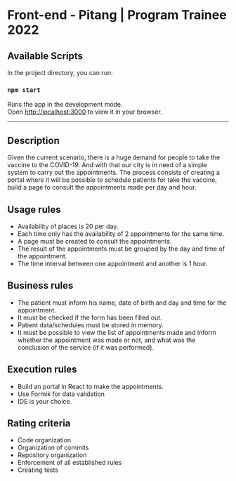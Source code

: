 # Front-end - Pitang | Program Trainee 2022

## Available Scripts

In the project directory, you can run:

### `npm start`

Runs the app in the development mode.\
Open [http://localhost:3000](http://localhost:3000) to view it in your browser.

---

## Description

Given the current scenario, there is a huge demand for people to take the vaccine to
the COVID-19. And with that our city is in need of a simple system to carry out
the appointments.
The process consists of creating a portal where it will be possible to schedule patients for
take the vaccine, build a page to consult the appointments made per day and hour.

## Usage rules

* Availability of places is 20 per day.
* Each time only has the availability of 2 appointments for the same time.
* A page must be created to consult the appointments.
* The result of the appointments must be grouped by the day and time of the appointment.
* The time interval between one appointment and another is 1 hour.

## Business rules

* The patient must inform his name, date of birth and day and time for the appointment.
* It must be checked if the form has been filled out.
* Patient data/schedules must be stored in memory.
* It must be possible to view the list of appointments made and inform whether the appointment was made or not, and what was the conclusion of the service (if it was performed).

## Execution rules

* Build an portal in React to make the appointments.
* Use Formik for data validation
* IDE is your choice.

## Rating criteria

* Code organization
* Organization of commits
* Repository organization
* Enforcement of all established rules
* Creating tests
